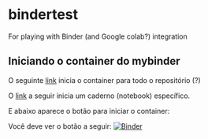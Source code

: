 # bindertest
For playing with Binder (and Google colab?) integration

## Iniciando o container do mybinder

O seguinte [link](https://mybinder.org/v2/gh/santoscarlos/bindertest/HEAD) inicia o container para todo o repositório (?)

O [link](https://mybinder.org/v2/gh/santoscarlos/bindertest/HEAD?filepath=python3inicio.ipynb) a seguir inicia um caderno (notebook) específico.

E abaixo aparece o botão para iniciar o container:

Você deve ver o botão a seguir: [![Binder](https://mybinder.org/badge_logo.svg)](https://mybinder.org/v2/gh/santoscarlos/bindertest/HEAD)
